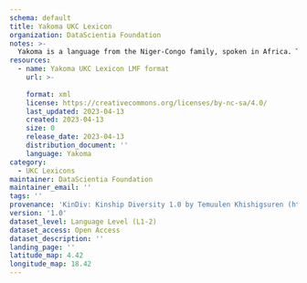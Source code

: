 ```yaml
---
schema: default
title: Yakoma UKC Lexicon
organization: DataScientia Foundation
notes: >-
  Yakoma is a language from the Niger-Congo family, spoken in Africa. The UKC Lexicon of Yakoma is represented as a lexico-semantic network. It consists of words, word senses, synsets, as well as sense-level and synset-level relationships.
resources:
  - name: Yakoma UKC Lexicon LMF format
    url: >-
      
    format: xml
    license: https://creativecommons.org/licenses/by-nc-sa/4.0/
    last_updated: 2023-04-13
    created: 2023-04-13
    size: 0
    release_date: 2023-04-13
    distribution_document: ''
    language: Yakoma
category:
  - UKC Lexicons
maintainer: DataScientia Foundation
maintainer_email: ''
tags: ''
provenance: 'KinDiv: Kinship Diversity 1.0 by Temuulen Khishigsuren (http://ukc.disi.unitn.it/index.php/kinship/); Princeton WordNet 2.1 by Princeton University (https://wordnet.princeton.edu)'
version: '1.0'
dataset_level: Language Level (L1-2)
dataset_access: Open Access
dataset_description: ''
landing_page: ''
latitude_map: 4.42
longitude_map: 18.42
---
```

